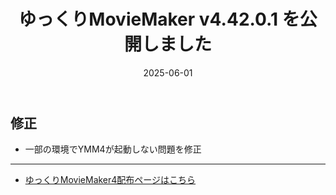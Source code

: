 ﻿---
title: ゆっくりMovieMaker v4.42.0.1 を公開しました
date: 2025-06-01
tags: [YMM4,お知らせ]
---
## 修正
- 一部の環境でYMM4が起動しない問題を修正

---

- [ゆっくりMovieMaker4配布ページはこちら](../index.md)